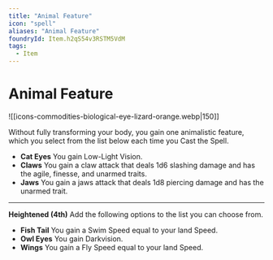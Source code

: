 ```yaml
---
title: "Animal Feature"
icon: "spell"
aliases: "Animal Feature"
foundryId: Item.h2qS54v3RSTM5VdM
tags:
  - Item
---
```


# Animal Feature
![[icons-commodities-biological-eye-lizard-orange.webp|150]]

Without fully transforming your body, you gain one animalistic feature, which you select from the list below each time you Cast the Spell.

*   **Cat Eyes** You gain Low-Light Vision.
*   **Claws** You gain a claw attack that deals 1d6 slashing damage and has the agile, finesse, and unarmed traits.
*   **Jaws** You gain a jaws attack that deals 1d8 piercing damage and has the unarmed trait.

* * *

**Heightened (4th)** Add the following options to the list you can choose from.

*   **Fish Tail** You gain a Swim Speed equal to your land Speed.
*   **Owl Eyes** You gain Darkvision.
*   **Wings** You gain a Fly Speed equal to your land Speed.
